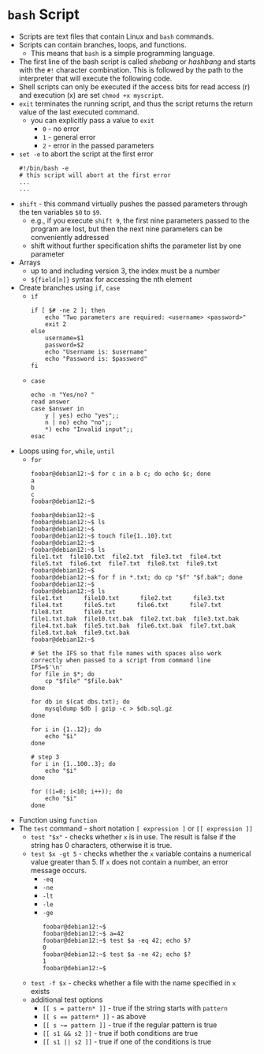 # `bash` Script

- Scripts are text files that contain Linux and `bash` commands.
- Scripts can contain branches, loops, and functions.
    - This means that `bash` is a simple programming language.
- The first line of the bash script is called *shebang* or *hashbang* and starts with the `#!` character combination. This is followed by the path to the interpreter that will execute the following code.
- Shell scripts can only be executed if the access bits for read access (r) and execution (x) are set `chmod +x myscript`.
- `exit` terminates the running script, and thus the script returns the return value of the last executed command.
    - you can explicitly pass a value to `exit`
        - `0` - no error
        - `1` - general error
        - `2` - error in the passed parameters
- `set -e` to abort the script at the first error
    ```
    #!/bin/bash -e
    # this script will abort at the first error
    ...
    ...
    ```
- `shift` - this command virtually pushes the passed parameters through  the ten variables `$0` to `$9`.
    - e.g., if you execute `shift 9`, the first nine parameters passed to the program are lost, but then the next nine parameters can be conveniently addressed
    - shift without further specification shifts the parameter list by one parameter
- Arrays
    - up to and including version 3, the index must be a number
    - `${field[n]}` syntax for accessing the nth element
- Create branches using `if`, `case`
    - `if`
        ```
        if [ $# -ne 2 ]; then
            echo "Two parameters are required: <username> <password>"
            exit 2
        else
            username=$1
            password=$2
            echo "Username is: $username"
            echo "Password is: $password"
        fi
        ```
    - `case`
        ```
        echo -n "Yes/no? "
        read answer
        case $answer in
            y | yes) echo "yes";;
            n | no) echo "no";;
            *) echo "Invalid input";;
        esac
        ```    
- Loops using `for`, `while`, `until`
    - `for`
        ```
        foobar@debian12:~$ for c in a b c; do echo $c; done
        a
        b
        c
        foobar@debian12:~$

        foobar@debian12:~$ 
        foobar@debian12:~$ ls
        foobar@debian12:~$ 
        foobar@debian12:~$ touch file{1..10}.txt
        foobar@debian12:~$ 
        foobar@debian12:~$ ls
        file1.txt  file10.txt  file2.txt  file3.txt  file4.txt  file5.txt  file6.txt  file7.txt  file8.txt  file9.txt
        foobar@debian12:~$ 
        foobar@debian12:~$ for f in *.txt; do cp "$f" "$f.bak"; done
        foobar@debian12:~$ 
        foobar@debian12:~$ ls
        file1.txt      file10.txt      file2.txt      file3.txt      file4.txt      file5.txt      file6.txt      file7.txt      file8.txt      file9.txt
        file1.txt.bak  file10.txt.bak  file2.txt.bak  file3.txt.bak  file4.txt.bak  file5.txt.bak  file6.txt.bak  file7.txt.bak  file8.txt.bak  file9.txt.bak
        foobar@debian12:~$ 

        # Set the IFS so that file names with spaces also work correctly when passed to a script from command line
        IFS=$'\n'
        for file in $*; do
            cp "$file" "$file.bak"
        done

        for db in $(cat dbs.txt); do
            mysqldump $db | gzip -c > $db.sql.gz
        done

        for i in {1..12}; do
            echo "$i"
        done

        # step 3
        for i in {1..100..3}; do
            echo "$i"
        done

        for ((i=0; i<10; i++)); do
            echo "$i"
        done    
        ```        
- Function using `function`
- The `test` command - short notation `[ expression ]` or `[[ expression ]]`
    - `test "$x"` - checks whether `x` is in use. The result is false if the string has 0 characters, otherwise it is true.
    - `test $x -gt 5` - checks whether the `x` variable contains a numerical value greater than 5. If `x` does not contain a number, an error message occurs.
        - `-eq`
        - `-ne`
        - `-lt`
        - `-le`
        - `-ge`
            ```
            foobar@debian12:~$ 
            foobar@debian12:~$ a=42
            foobar@debian12:~$ test $a -eq 42; echo $?
            0
            foobar@debian12:~$ test $a -ne 42; echo $?
            1
            foobar@debian12:~$
            ```        
    - `test -f $x` - checks whether a file with the name specified in `x` exists
    - additional test options
        - `[[ s = pattern* ]]` - true if the string starts with `pattern`
        - `[[ s == pattern* ]]` - as above
        - `[[ s ~= pattern ]]` - true if the regular pattern is true
        - `[[ s1 && s2 ]]` - true if both conditions are true
        - `[[ s1 || s2 ]]` - true if one of the conditions is true